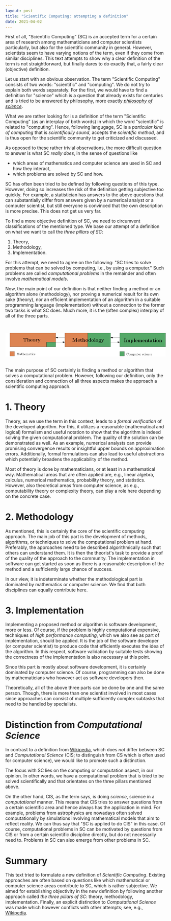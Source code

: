 ```yaml
---
layout: post
title: "Scientific Computing: attempting a definition"
date: 2021-04-02
---
```


First of all, "Scientific Computing" (SC) is an accepted term for a certain area of research among mathematicians and computer scientists particularly, but also for the scientific community in general.
However, scientists seem to have varying notions of the term, even if they come from similar disciplines.
This text attempts to show why a clear definition of the term is not straightforward, but finally dares to do exactly that, a fairly clear (objective) definition.

Let us start with an obvious observation.
The term "Scientific Computing" consists of two words: "scientific" and "computing".
We do not try to explain both words separately.
For the first, we would have to find a definition for "science" which is a question that already exists for centuries and is tried to be answered by philosophy, more exactly [_philosophy of science_](https://en.wikipedia.org/wiki/Philosophy_of_science).

What we are rather looking for is a definition of the term "Scientific Computing" (as an interplay of both words) in which the word "scientific" is related to "computing".
Hence, following langugage, SC is a _particular kind of computing_ that is _scientifically sound_, accepts the _scientific method_, and is thus open for the scientific community to get criticized and discussed.

As opposed to these rather trivial observations, the more difficult question to answer is what SC _really does_, in the sense of questions like
- which areas of mathematics and computer science are used in SC and how they interact,
- which problems are solved by SC and how.

SC has often been tried to be defined by following questions of this type.
However, doing so increases the risk of the definition getting subjective too quickly.
For example, a statistician has answers to the above questions that can substantially differ from answers given by a numerical analyst or a computer scientist, but still everyone is convinced that the own description is more precise.
This does not get us very far.

To find a more objective definition of SC, we need to circumvent classifications of the mentioned type.
We base our attempt of a definition on what we want to call the _three pillars of SC_:
1. Theory,
2. Methodology,
3. Implementation.

For this attempt, we need to agree on the following: "SC tries to solve problems that can be solved by computing, i.e., by using a computer."
Such problems are called _computational problems_ in the remainder and often involve _mathematical models_.

Now, the main point of our definition is that neither finding a method or an algorithm alone (methodology), nor proving a numerical result for its own sake (theory), nor an efficient implementation of an algorithm in a suitable programming language (implementation) without a connection to the former two tasks is what SC does.
Much more, it is the (often complex) interplay of all of the three parts.

<br><center><img src="/assets/images/sc-pillars.png" /></center><br>

The main purpose of SC certainly is finding a method or algorithm that solves a computational problem.
However, following our definition, only the consideration and connection of all three aspects makes the approach a scientific computing approach.

# 1. Theory
Theory, as we use the term in this context, leads to a _formal verification_ of the developed algorithm.
For this, it utilizes a reasonable (mathematical and logical) formalism and useful notation to show that the algorithm is indeed solving the given computational problem.
The quality of the solution can be demonstrated as well.
As an example, numerical analysts can provide promising convergence results or insightful upper bounds on approximation errors.
Additionally, formal formulations can also lead to useful abstractions which potentially broadens the applicability of the method.

Most of theory is done by mathematicians, or at least in a mathematical way.
Mathematical areas that are often applied are, e.g., linear algebra, calculus, numerical mathematics, probability theory, and statistics.
However, also theoretical areas from computer science, as e.g., computability theory or complexity theory, can play a role here depending on the concrete case.

# 2. Methodology
As mentioned, this is certainly the core of the scientific computing approach.
The main job of this part is the development of methods, algorithms, or techniques to solve the computational problem at hand.
Preferably, the approaches need to be described algorithmically such that others can understand them.
It is then the theorist's task to provide a proof of the quality of the approach to the community.
The implementation in software can get started as soon as there is a reasonable description of the method and a sufficiently large chance of success.

In our view, it is indeterminate whether the methodological part is dominated by mathematics or computer science.
We find that both disciplines can equally contribute here.

# 3. Implementation
Implementing a proposed method or algorithm is software development, more or less.
Of course, if the problem is highly computational expensive, techniques of _high performance computing_, which we also see as part of implementation, should be applied.
It is the job of the software developer (or computer scientist) to produce code that efficiently executes the idea of the algorithm.
In this respect, software validation by suitable tests showing the correctness of the implementation is also necessary at this point.

Since this part is mostly about software development, it is certainly dominated by computer science.
Of course, programming can also be done by mathematicians who however act as software developers then.

Theoretically, all of the above three parts can be done by one and the same person.
Though, there is more than one scientist involved in most cases since approaches can consist of multiple sufficiently complex subtasks that need to be handled by specialists.

# Distinction from _Computational Science_
In contrast to a definition from [Wikipedia](https://en.wikipedia.org/wiki/Computational_science), which does _not_ differ between SC and _Computational Science_ (ClS; to distinguish from CS which is often used for computer science), we would like to promote such a distinction.

The focus with SC lies on the computing or computation aspect, in our opinion.
In other words, we have a computational problem that is tried to be solved scientifically and that orientates on the three pillars mentioned above.

On the other hand, ClS, as the term says, is doing _science_, science in a _computational_ manner.
This means that ClS tries to answer questions from a certain scientific area and hence always has the application in mind.
For example, problems from astrophysics are nowadays often solved computationally by simulations involving mathematical models that aim to reflect reality.
We can thus say that "SC is applied to do ClS" in this case.
Of course, computational problems in SC can be motivated by questions from ClS or from a certain scientific discipline directly, but do not necessarily need to.
Problems in SC can also emerge from other problems in SC.

# Summary
This text tried to formulate a new definition of _Scientific Computing_.
Existing approaches are often based on questions like which mathematical or computer science areas contribute to SC, which is rather subjective.
We aimed for establishing objectivity in the new definition by following another approach called _the three pillars of SC_: theory, methodology, implementation.
Finally, an explicit distinction to _Computational Science_ was made which however conflicts with other attempts; see, e.g., [Wikipedia](https://en.wikipedia.org/wiki/Computational_science).

